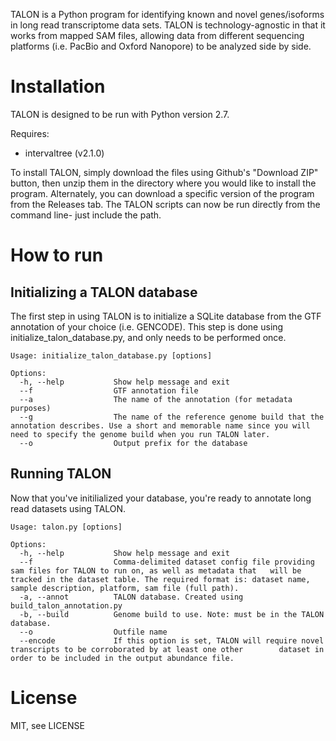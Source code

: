 TALON is a Python program for identifying known and novel genes/isoforms
in long read transcriptome data sets. TALON is technology-agnostic in that it
works from mapped SAM files, allowing data from different sequencing platforms
(i.e. PacBio and Oxford Nanopore) to be analyzed side by side. 

# Installation
TALON is designed to be run with Python version 2.7.

Requires:
* intervaltree (v2.1.0)

To install TALON, simply download the files using Github's "Download ZIP" button, then unzip them in the directory where you would like to install the program. Alternately, you can download a specific version of the program from the Releases tab. The TALON scripts can now be run directly from the command line- just include the path.

# How to run

## Initializing a TALON database
The first step in using TALON is to initialize a SQLite database from the GTF annotation of your choice (i.e. GENCODE). This step is done using initialize_talon_database.py, and only needs to be performed once.  

```
Usage: initialize_talon_database.py [options]

Options:
  -h, --help           Show help message and exit
  --f                  GTF annotation file
  --a                  The name of the annotation (for metadata purposes)
  --g                  The name of the reference genome build that the annotation describes. Use a short and memorable name since you will need to specify the genome build when you run TALON later.
  --o                  Output prefix for the database
```

## Running TALON
Now that you've initilialized your database, you're ready to annotate long read datasets using TALON. 

```
Usage: talon.py [options]

Options:
  -h, --help           Show help message and exit  
  --f                  Comma-delimited dataset config file providing sam files for TALON to run on, as well as metadata that   will be tracked in the dataset table. The required format is: dataset name, sample description, platform, sam file (full path).  
  -a, --annot          TALON database. Created using build_talon_annotation.py  
  -b, --build          Genome build to use. Note: must be in the TALON database.  
  --o                  Outfile name  
  --encode             If this option is set, TALON will require novel transcripts to be corroborated by at least one other        dataset in order to be included in the output abundance file.  
```

# License
MIT, see LICENSE
